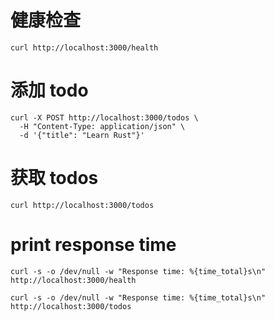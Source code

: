 
# 健康检查

```
curl http://localhost:3000/health
```

# 添加 todo

```
curl -X POST http://localhost:3000/todos \
  -H "Content-Type: application/json" \
  -d '{"title": "Learn Rust"}'
```

# 获取 todos

```
curl http://localhost:3000/todos
```

# print response time

```
curl -s -o /dev/null -w "Response time: %{time_total}s\n" http://localhost:3000/health
```

```
curl -s -o /dev/null -w "Response time: %{time_total}s\n" http://localhost:3000/todos
```